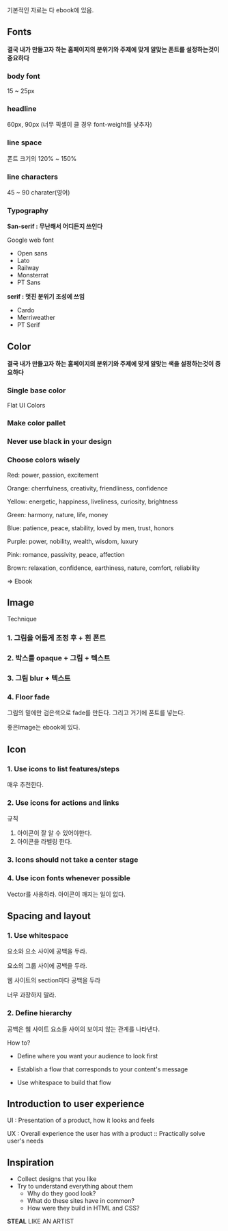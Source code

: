 기본적인 자료는 다 ebook에 있음.

## Fonts

**결국 내가 만들고자 하는 홈페이지의 분위기와 주제에 맞게 알맞는 폰트를 설정하는것이 중요하다**

### body font

15 ~ 25px

### headline

60px, 90px (너무 픽셀이 클 경우 font-weight를 낮추자)

### line space

폰트 크기의 120% ~ 150%

### line characters

45 ~ 90 charater(영어)

### Typography

**San-serif : 무난해서 어디든지 쓰인다**

Google web font

- Open sans
- Lato
- Railway
- Monsterrat
- PT Sans

**serif : 멋진 분위기 조성에 쓰임**

- Cardo
- Merriweather
- PT Serif

## Color

**결국 내가 만들고자 하는 홈페이지의 분위기와 주제에 맞게 알맞는 색을 설정하는것이 중요하다**

### Single base color

Flat UI Colors

### Make color pallet

### Never use black in your design

### Choose colors wisely

Red: power, passion, excitement

Orange: cherrfulness, creativity, friendliness, confidence

Yellow: energetic, happiness, liveliness, curiosity, brightness

Green: harmony, nature, life, money

Blue: patience, peace, stability, loved by men, trust, honors

Purple: power, nobility, wealth, wisdom, luxury

Pink: romance, passivity, peace, affection

Brown: relaxation, confidence, earthiness, nature, comfort, reliability

=> Ebook

## Image

Technique

### 1. 그림을 어둡게 조정 후 + 흰 폰트

### 2. 박스를 opaque + 그림 + 텍스트

### 3. 그림 blur + 텍스트

### 4. Floor fade

그림의 밑에만 검은색으로 fade를 만든다. 그리고 거기에 폰트를 넣는다.

좋은Image는 ebook에 있다.

## Icon

### 1. Use icons to list features/steps

매우 추천한다.

### 2. Use icons for actions and links

규칙
1. 아이콘이 잘 알 수 있어야한다.
2. 아이콘을 라벨링 한다.

### 3. Icons should not take a center stage

### 4. Use icon fonts whenever possible

Vector를 사용하라. 아이콘이 깨지는 일이 없다.

## Spacing and layout

### 1. Use whitespace

요소와 요소 사이에 공백을 두라.

요소의 그룹 사이에 공백을 두라.

웹 사이트의 section마다 공백을 두라

너무 과장하지 말라.

### 2. Define hierarchy

공백은 웹 사이트 요소들 사이의 보이지 않는 관계를 나타낸다.

How to?

- Define where you want your audience to look first

- Establish a flow that corresponds to your content's message

- Use whitespace to build that flow

## Introduction to user experience

UI : Presentation of a product, how it looks and feels

UX : Overall experience the user has with a product :: Practically solve user's needs

## Inspiration

- Collect designs that you like
- Try to understand everything about them
  - Why do they good look?
  - What do these sites have in common?
  - How were they build in HTML and CSS?

**STEAL** LIKE AN ARTIST
